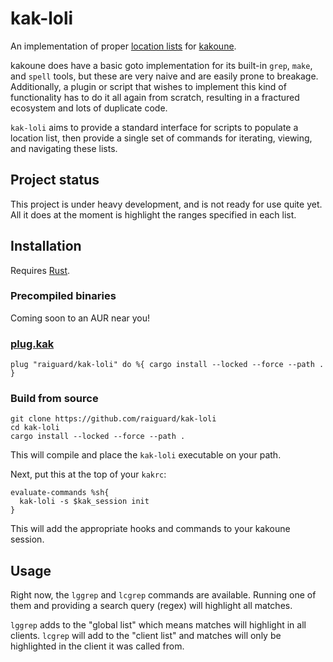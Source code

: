 # kak-loli

An implementation of proper [location lists](http://vimdoc.sourceforge.net/htmldoc/quickfix.html) for [kakoune](https://kakoune.org).

kakoune does have a basic goto implementation for its built-in `grep`, `make`, and `spell` tools, but these are very naive and are easily prone to breakage. Additionally, a plugin or script that wishes to implement this kind of functionality has to do it all again from scratch, resulting in a fractured ecosystem and lots of duplicate code.

`kak-loli` aims to provide a standard interface for scripts to populate a location list, then provide a single set of commands for iterating, viewing, and navigating these lists.

## Project status

This project is under heavy development, and is not ready for use quite yet. All it does at the moment is highlight the ranges specified in each list.

## Installation

Requires [Rust](https://www.rust-lang.org/).

### Precompiled binaries

Coming soon to an AUR near you!

### [plug.kak](https://github.com/andreyorst/plug.kak)

```kakounescript
plug "raiguard/kak-loli" do %{ cargo install --locked --force --path . }
```

### Build from source

```
git clone https://github.com/raiguard/kak-loli
cd kak-loli
cargo install --locked --force --path .
```

This will compile and place the `kak-loli` executable on your path.

Next, put this at the top of your `kakrc`:

```kakounescript
evaluate-commands %sh{
  kak-loli -s $kak_session init
}
```

This will add the appropriate hooks and commands to your kakoune session.

## Usage

Right now, the `lggrep` and `lcgrep` commands are available. Running one of them and providing a search query (regex) will highlight all matches.

`lggrep` adds to the "global list" which means matches will highlight in all clients. `lcgrep` will add to the "client list" and matches will only be highlighted in the client it was called from.
